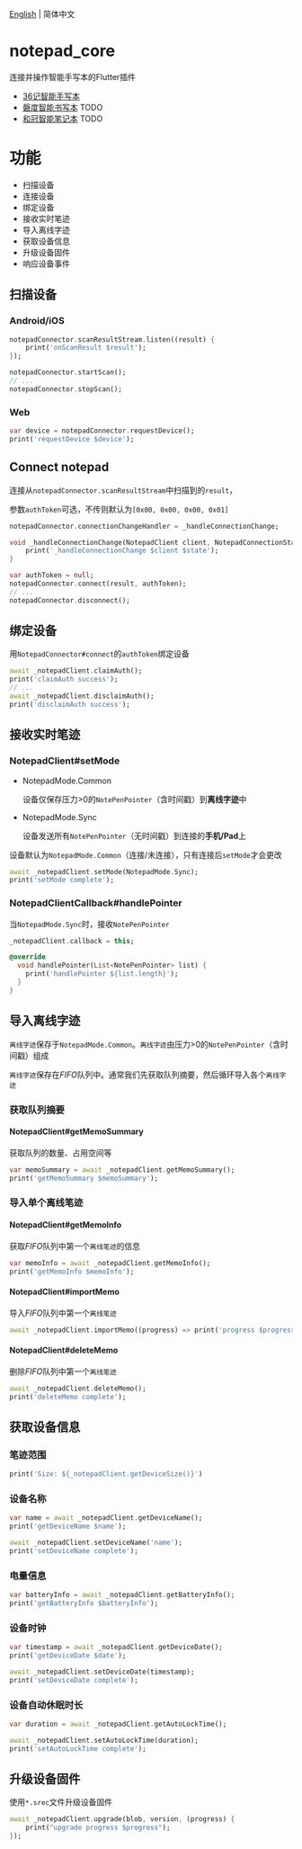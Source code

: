 [English](./README.md) | 简体中文

# notepad_core
连接并操作智能手写本的Flutter插件

- [36记智能手写本](https://www.36notes.com)
- [磐度智能书写本](http://www.pendo-tech.com/zh-cn/product/a5) TODO
- [和冠智能笔记本](https://www.wacom.com/en-us/products/smartpads) TODO

# 功能
- 扫描设备
- 连接设备
- 绑定设备
- 接收实时笔迹
- 导入离线字迹
- 获取设备信息
- 升级设备固件
- 响应设备事件

## 扫描设备

### Android/iOS

```dart
notepadConnector.scanResultStream.listen((result) {
    print('onScanResult $result');
});

notepadConnector.startScan();
// ...
notepadConnector.stopScan();
```

### Web

```dart
var device = notepadConnector.requestDevice();
print('requestDevice $device');
```

## Connect notepad

连接从`notepadConnector.scanResultStream`中扫描到的`result`， 

参数`authToken`可选，不传则默认为`[0x00, 0x00, 0x00, 0x01]`

```dart
notepadConnector.connectionChangeHandler = _handleConnectionChange;

void _handleConnectionChange(NotepadClient client, NotepadConnectionState state) {
    print('_handleConnectionChange $client $state');
}

var authToken = null;
notepadConnector.connect(result, authToken);
// ...
notepadConnector.disconnect();
```

## 绑定设备

用`NotepadConnector#connect`的`authToken`绑定设备

```dart
await _notepadClient.claimAuth();
print('claimAuth success');
// ...
await _notepadClient.disclaimAuth();
print('disclaimAuth success');
```

## 接收实时笔迹

### NotepadClient#setMode

- NotepadMode.Common

    设备仅保存压力>0的`NotePenPointer`（含时间戳）到**离线字迹**中

- NotepadMode.Sync

    设备发送所有`NotePenPointer`（无时间戳）到连接的**手机/Pad**上

设备默认为`NotepadMode.Common`（连接/未连接），只有连接后`setMode`才会更改

```dart
await _notepadClient.setMode(NotepadMode.Sync);
print('setMode complete');
```

### NotepadClientCallback#handlePointer

当`NotepadMode.Sync`时，接收`NotePenPointer`

```dart
_notepadClient.callback = this;

@override
  void handlePointer(List<NotePenPointer> list) {
    print('handlePointer ${list.length}');
  }
}
```

## 导入离线字迹

`离线字迹`保存于`NotepadMode.Common`。`离线字迹`由压力>0的`NotePenPointer`（含时间戳）组成

`离线字迹`保存在*FIFO*队列中。通常我们先获取队列摘要，然后循环导入各个`离线字迹` 

### 获取队列摘要

#### NotepadClient#getMemoSummary

获取队列的数量、占用空间等

```dart
var memoSummary = await _notepadClient.getMemoSummary();
print('getMemoSummary $memoSummary');
```

### 导入单个离线笔迹

#### NotepadClient#getMemoInfo

获取*FIFO*队列中第一个`离线笔迹`的信息

```dart
var memoInfo = await _notepadClient.getMemoInfo();
print('getMemoInfo $memoInfo');
```

#### NotepadClient#importMemo

导入*FIFO*队列中第一个`离线笔迹`

```dart
await _notepadClient.importMemo((progress) => print('progress $progress'));
```

#### NotepadClient#deleteMemo

删除*FIFO*队列中第一个`离线笔迹`

```dart
await _notepadClient.deleteMemo();
print('deleteMemo complete');
```

## 获取设备信息

### 笔迹范围

```dart
print('Size: ${_notepadClient.getDeviceSize()}')
```

### 设备名称

```dart
var name = await _notepadClient.getDeviceName();
print('getDeviceName $name');

await _notepadClient.setDeviceName('name');
print('setDeviceName complete');
```

### 电量信息

```dart
var batteryInfo = await _notepadClient.getBatteryInfo();
print('getBatteryInfo $batteryInfo');
```

### 设备时钟

```dart
var timestamp = await _notepadClient.getDeviceDate();
print('getDeviceDate $date');

await _notepadClient.setDeviceDate(timestamp);
print('setDeviceDate complete');
```

### 设备自动休眠时长

```dart
var duration = await _notepadClient.getAutoLockTime();

await _notepadClient.setAutoLockTime(duration);
print('setAutoLockTime complete');
```

## 升级设备固件

使用`*.srec`文件升级设备固件

```dart
await _notepadClient.upgrade(blob, version, (progress) {
    print("upgrade progress $progress");
});
```